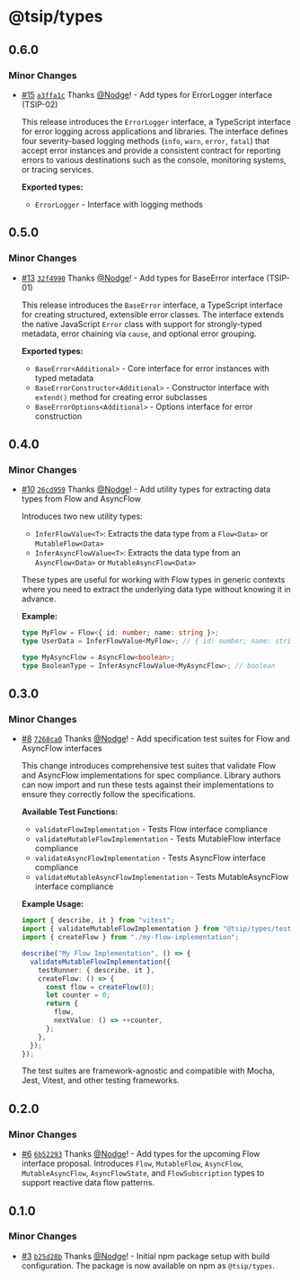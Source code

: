 # @tsip/types

## 0.6.0

### Minor Changes

- [#15](https://github.com/Nodge/tsip/pull/15) [`a3ffa1c`](https://github.com/Nodge/tsip/commit/a3ffa1c5c7a2b0e039523673206402576b389f11) Thanks [@Nodge](https://github.com/Nodge)! - Add types for ErrorLogger interface (TSIP-02)

  This release introduces the `ErrorLogger` interface, a TypeScript interface for error logging across applications and libraries. The interface defines four severity-based logging methods (`info`, `warn`, `error`, `fatal`) that accept error instances and provide a consistent contract for reporting errors to various destinations such as the console, monitoring systems, or tracing services.

  **Exported types:**
  - `ErrorLogger` - Interface with logging methods

## 0.5.0

### Minor Changes

- [#13](https://github.com/Nodge/tsip/pull/13) [`32f4990`](https://github.com/Nodge/tsip/commit/32f4990f48ece195c5a1eaa4df14b8ba7004eed5) Thanks [@Nodge](https://github.com/Nodge)! - Add types for BaseError interface (TSIP-01)

  This release introduces the `BaseError` interface, a TypeScript interface for creating structured, extensible error classes. The interface extends the native JavaScript `Error` class with support for strongly-typed metadata, error chaining via `cause`, and optional error grouping.

  **Exported types:**
  - `BaseError<Additional>` - Core interface for error instances with typed metadata
  - `BaseErrorConstructor<Additional>` - Constructor interface with `extend()` method for creating error subclasses
  - `BaseErrorOptions<Additional>` - Options interface for error construction

## 0.4.0

### Minor Changes

- [#10](https://github.com/Nodge/tsip/pull/10) [`26cd959`](https://github.com/Nodge/tsip/commit/26cd959cacbfa92fa82cf37ea278c6570496bc9c) Thanks [@Nodge](https://github.com/Nodge)! - Add utility types for extracting data types from Flow and AsyncFlow

  Introduces two new utility types:
  - `InferFlowValue<T>`: Extracts the data type from a `Flow<Data>` or `MutableFlow<Data>`
  - `InferAsyncFlowValue<T>`: Extracts the data type from an `AsyncFlow<Data>` or `MutableAsyncFlow<Data>`

  These types are useful for working with Flow types in generic contexts where you need to extract the underlying data type without knowing it in advance.

  **Example:**

  ```typescript
  type MyFlow = Flow<{ id: number; name: string }>;
  type UserData = InferFlowValue<MyFlow>; // { id: number; name: string }

  type MyAsyncFlow = AsyncFlow<boolean>;
  type BooleanType = InferAsyncFlowValue<MyAsyncFlow>; // boolean
  ```

## 0.3.0

### Minor Changes

- [#8](https://github.com/Nodge/tsip/pull/8) [`7260ca0`](https://github.com/Nodge/tsip/commit/7260ca03e15e8b4e1dbe9b41692919ff39af8665) Thanks [@Nodge](https://github.com/Nodge)! - Add specification test suites for Flow and AsyncFlow interfaces

  This change introduces comprehensive test suites that validate Flow and AsyncFlow implementations for spec compliance. Library authors can now import and run these tests against their implementations to ensure they correctly follow the specifications.

  **Available Test Functions:**
  - `validateFlowImplementation` - Tests Flow interface compliance
  - `validateMutableFlowImplementation` - Tests MutableFlow interface compliance
  - `validateAsyncFlowImplementation` - Tests AsyncFlow interface compliance
  - `validateMutableAsyncFlowImplementation` - Tests MutableAsyncFlow interface compliance

  **Example Usage:**

  ```typescript
  import { describe, it } from "vitest";
  import { validateMutableFlowImplementation } from "@tsip/types/tests";
  import { createFlow } from "./my-flow-implementation";

  describe("My Flow Implementation", () => {
    validateMutableFlowImplementation({
      testRunner: { describe, it },
      createFlow: () => {
        const flow = createFlow(0);
        let counter = 0;
        return {
          flow,
          nextValue: () => ++counter,
        };
      },
    });
  });
  ```

  The test suites are framework-agnostic and compatible with Mocha, Jest, Vitest, and other testing frameworks.

## 0.2.0

### Minor Changes

- [#6](https://github.com/Nodge/tsip/pull/6) [`6b52293`](https://github.com/Nodge/tsip/commit/6b52293c1b44984da6d2058a847ad97bdb88e85e) Thanks [@Nodge](https://github.com/Nodge)! - Add types for the upcoming Flow interface proposal. Introduces `Flow`, `MutableFlow`, `AsyncFlow`, `MutableAsyncFlow`, `AsyncFlowState`, and `FlowSubscription` types to support reactive data flow patterns.

## 0.1.0

### Minor Changes

- [#3](https://github.com/Nodge/tsip/pull/3) [`b25d28b`](https://github.com/Nodge/tsip/commit/b25d28b1cfd8b5753e98fb1a6b205aeea57db83e) Thanks [@Nodge](https://github.com/Nodge)! - Initial npm package setup with build configuration. The package is now available on npm as `@tsip/types`.
